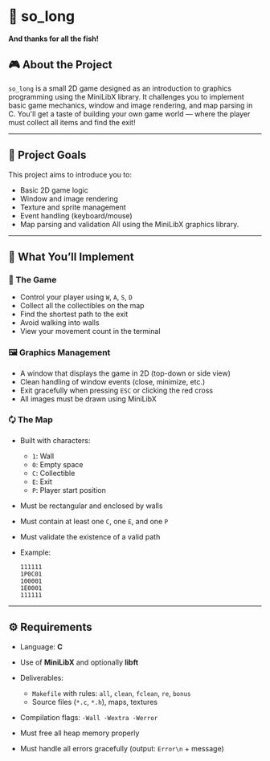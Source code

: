# 🐬 so\_long

**And thanks for all the fish!**

## 🎮 About the Project

`so_long` is a small 2D game designed as an introduction to graphics programming using the MiniLibX library. It challenges you to implement basic game mechanics, window and image rendering, and map parsing in C. You'll get a taste of building your own game world — where the player must collect all items and find the exit!

---

## 📌 Project Goals

This project aims to introduce you to:

* Basic 2D game logic
* Window and image rendering
* Texture and sprite management
* Event handling (keyboard/mouse)
* Map parsing and validation
  All using the MiniLibX graphics library.

---

## 📁 What You’ll Implement

### 🔹 The Game

* Control your player using `W`, `A`, `S`, `D`
* Collect all the collectibles on the map
* Find the shortest path to the exit
* Avoid walking into walls
* View your movement count in the terminal

### 🖼️ Graphics Management

* A window that displays the game in 2D (top-down or side view)
* Clean handling of window events (close, minimize, etc.)
* Exit gracefully when pressing `ESC` or clicking the red cross
* All images must be drawn using MiniLibX

### 🗘️ The Map

* Built with characters:

  * `1`: Wall
  * `0`: Empty space
  * `C`: Collectible
  * `E`: Exit
  * `P`: Player start position
* Must be rectangular and enclosed by walls
* Must contain at least one `C`, one `E`, and one `P`
* Must validate the existence of a valid path
* Example:

  ```
  111111
  1P0C01
  100001
  1E0001
  111111
  ```

---

## ⚙️ Requirements

* Language: **C**
* Use of **MiniLibX** and optionally **libft**
* Deliverables:

  * `Makefile` with rules: `all`, `clean`, `fclean`, `re`, `bonus`
  * Source files (`*.c`, `*.h`), maps, textures
* Compilation flags: `-Wall -Wextra -Werror`
* Must free all heap memory properly
* Must handle all errors gracefully (output: `Error\n` + message)
